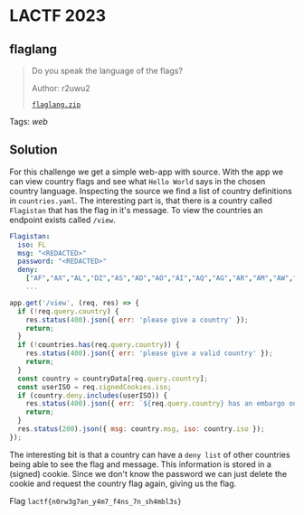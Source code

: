 # LACTF 2023

## flaglang

> Do you speak the language of the flags?
> 
> Author: r2uwu2
> 
> [`flaglang.zip`](flaglang.zip)

Tags: _web_

## Solution
For this challenge we get a simple web-app with source. With the app we can view country flags and see what `Hello World` says in the chosen country language. Inspecting the source we find a list of country definitions in `countries.yaml`. The interesting part is, that there is a country called `Flagistan` that has the flag in it's message. To view the countries an endpoint exists called `/view`.

```yaml
Flagistan:
  iso: FL
  msg: "<REDACTED>"
  password: "<REDACTED>"
  deny:
    ["AF","AX","AL","DZ","AS","AD","AO","AI","AQ","AG","AR","AM","AW","AU","AT","AZ","BS","BH","BD","BB","BY","BE","BZ","BJ","BM","BT"
    ...
```

```javascript
app.get('/view', (req, res) => {
  if (!req.query.country) {
    res.status(400).json({ err: 'please give a country' });
    return;
  }
  if (!countries.has(req.query.country)) {
    res.status(400).json({ err: 'please give a valid country' });
    return;
  }
  const country = countryData[req.query.country];
  const userISO = req.signedCookies.iso;
  if (country.deny.includes(userISO)) {
    res.status(400).json({ err: `${req.query.country} has an embargo on your country` });
    return;
  }
  res.status(200).json({ msg: country.msg, iso: country.iso });
});
```

The interesting bit is that a country can have a `deny list` of other countries being able to see the flag and message. This information is stored in a (signed) cookie. Since we don't know the password we can just delete the cookie and request the country flag again, giving us the flag.

Flag `lactf{n0rw3g7an_y4m7_f4ns_7n_sh4mbl3s}`